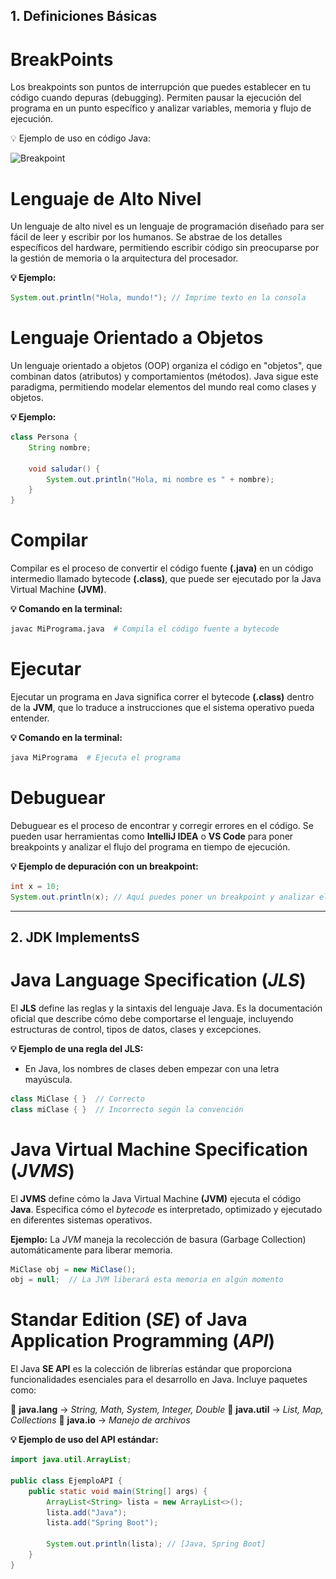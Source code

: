 ## 1. Definiciones Básicas

# BreakPoints
Los breakpoints son puntos de interrupción que puedes establecer en tu código cuando depuras (debugging).
Permiten pausar la ejecución del programa en un punto específico y analizar variables, memoria y flujo de ejecución.

💡 Ejemplo de uso en código Java:

![Breakpoint](..\..\zImages\BreakPoint.png)


# Lenguaje de Alto Nivel
Un lenguaje de alto nivel es un lenguaje de programación diseñado para ser fácil de leer y escribir por los humanos. Se abstrae de los detalles específicos del hardware, permitiendo escribir código sin preocuparse por la gestión de memoria o la arquitectura del procesador.

**💡 Ejemplo:**
```java
System.out.println("Hola, mundo!"); // Imprime texto en la consola
```


# Lenguaje Orientado a Objetos
Un lenguaje orientado a objetos (OOP) organiza el código en "objetos", que combinan datos (atributos) y comportamientos (métodos). Java sigue este paradigma, permitiendo modelar elementos del mundo real como clases y objetos.

**💡 Ejemplo:**
```java
class Persona {
    String nombre;
    
    void saludar() {
        System.out.println("Hola, mi nombre es " + nombre);
    }
}
```


# Compilar
Compilar es el proceso de convertir el código fuente **(.java)** en un código intermedio llamado bytecode **(.class)**, que puede ser ejecutado por la Java Virtual Machine **(JVM)**.

**💡 Comando en la terminal:**
```sh
javac MiPrograma.java  # Compila el código fuente a bytecode
```


# Ejecutar
Ejecutar un programa en Java significa correr el bytecode **(.class)** dentro de la **JVM**, que lo traduce a instrucciones que el sistema operativo pueda entender.

**💡 Comando en la terminal:**
```sh
java MiPrograma  # Ejecuta el programa
```


# Debuguear
Debuguear es el proceso de encontrar y corregir errores en el código. Se pueden usar herramientas como **IntelliJ IDEA** o **VS Code** para poner breakpoints y analizar el flujo del programa en tiempo de ejecución.

**💡 Ejemplo de depuración con un breakpoint:**
```java
int x = 10;
System.out.println(x); // Aquí puedes poner un breakpoint y analizar el valor de x
```

---

## 2. JDK ImplementsS


# Java Language Specification (_JLS_)
El **JLS** define las reglas y la sintaxis del lenguaje Java. Es la documentación oficial que describe cómo debe comportarse el lenguaje, incluyendo estructuras de control, tipos de datos, clases y excepciones.

**💡 Ejemplo de una regla del JLS:**
- En Java, los nombres de clases deben empezar con una letra mayúscula.

```java
class MiClase { }  // Correcto  
class miClase { }  // Incorrecto según la convención
```

# Java Virtual Machine Specification (_JVMS_)
El **JVMS** define cómo la Java Virtual Machine **(JVM)** ejecuta el código **Java**. Especifica cómo el _bytecode_ es interpretado, optimizado y ejecutado en diferentes sistemas operativos.

**Ejemplo:**
La _JVM_ maneja la recolección de basura (Garbage Collection) automáticamente para liberar memoria.

```java
MiClase obj = new MiClase();
obj = null;  // La JVM liberará esta memoria en algún momento
```

# Standar Edition (_SE_) of Java Application Programming (_API_)

El Java **SE API** es la colección de librerías estándar que proporciona funcionalidades esenciales para el desarrollo en Java. Incluye paquetes como:

📌 **java.lang** → _String, Math, System, Integer, Double_
📌 **java.util** → _List, Map, Collections_
📌 **java.io** → _Manejo de archivos_

**💡 Ejemplo de uso del API estándar:**
```java
import java.util.ArrayList;

public class EjemploAPI {
    public static void main(String[] args) {
        ArrayList<String> lista = new ArrayList<>();
        lista.add("Java");
        lista.add("Spring Boot");

        System.out.println(lista); // [Java, Spring Boot]
    }
}
```